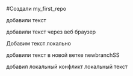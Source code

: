 #Создали my_first_repo

добавили текст

добавили текст через веб браузер

Добавим текст локально

добавили текст в новой ветке newbranchSS

добавил локальный конфликт локальный текст
